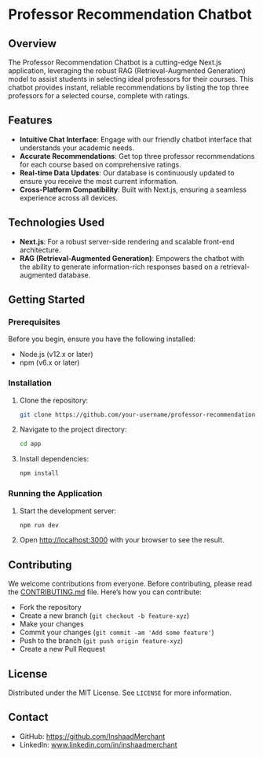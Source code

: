 
# Professor Recommendation Chatbot

## Overview
The Professor Recommendation Chatbot is a cutting-edge Next.js application, leveraging the robust RAG (Retrieval-Augmented Generation) model to assist students in selecting ideal professors for their courses. This chatbot provides instant, reliable recommendations by listing the top three professors for a selected course, complete with ratings.

## Features
- **Intuitive Chat Interface**: Engage with our friendly chatbot interface that understands your academic needs.
- **Accurate Recommendations**: Get top three professor recommendations for each course based on comprehensive ratings.
- **Real-time Data Updates**: Our database is continuously updated to ensure you receive the most current information.
- **Cross-Platform Compatibility**: Built with Next.js, ensuring a seamless experience across all devices.

## Technologies Used
- **Next.js**: For a robust server-side rendering and scalable front-end architecture.
- **RAG (Retrieval-Augmented Generation)**: Empowers the chatbot with the ability to generate information-rich responses based on a retrieval-augmented database.


## Getting Started

### Prerequisites
Before you begin, ensure you have the following installed:
- Node.js (v12.x or later)
- npm (v6.x or later)

### Installation
1. Clone the repository:
   ```bash
   git clone https://github.com/your-username/professor-recommendation-chatbot.git
   ```
2. Navigate to the project directory:
   ```bash
   cd app
   ```
3. Install dependencies:
   ```bash
   npm install
   ```

### Running the Application
1. Start the development server:
   ```bash
   npm run dev
   ```
2. Open [http://localhost:3000](http://localhost:3000) with your browser to see the result.

## Contributing
We welcome contributions from everyone. Before contributing, please read the [CONTRIBUTING.md](CONTRIBUTING.md) file. Here’s how you can contribute:
- Fork the repository
- Create a new branch (`git checkout -b feature-xyz`)
- Make your changes
- Commit your changes (`git commit -am 'Add some feature'`)
- Push to the branch (`git push origin feature-xyz`)
- Create a new Pull Request

## License
Distributed under the MIT License. See `LICENSE` for more information.

## Contact
- GitHub: https://github.com/InshaadMerchant
- LinkedIn: www.linkedin.com/in/inshaadmerchant

